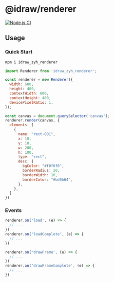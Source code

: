 # @idraw/renderer

[![Node.js CI](https://github.com/SaitamaSiSi/idraw/actions/workflows/node.js.yml/badge.svg?branch=main)](https://github.com/SaitamaSiSi/idraw/actions/workflows/node.js.yml)


## Usage

### Quick Start

```sh
npm i idraw_zyh_renderer
```

```js
import Renderer from 'idraw_zyh_renderer';

const renderer = new Renderer({
  width: 600,
  height: 400,
  contextWidth: 600,
  contextHeight: 400,
  devicePixelRatio: 1,
});

const canvas = document.querySelector('canvas');
renderer.render(canvas, {
  elements: [
    {
      name: "rect-001",
      x: 10,
      y: 10,
      w: 200,
      h: 100,
      type: "rect",
      desc: {
        bgColor: "#f0f0f0",
        borderRadius: 20,
        borderWidth: 10,
        borderColor: "#bd0b64",
      },
    },
  ]
})

```

### Events

```js
renderer.on('load', (e) => {
  // ...
})
renderer.on('loadComplete', (e) => {
  // ...
})

renderer.on('drawFrame', (e) => {
  // ...
})
renderer.on('drawFrameComplete', (e) => {
  // ...
})
```

